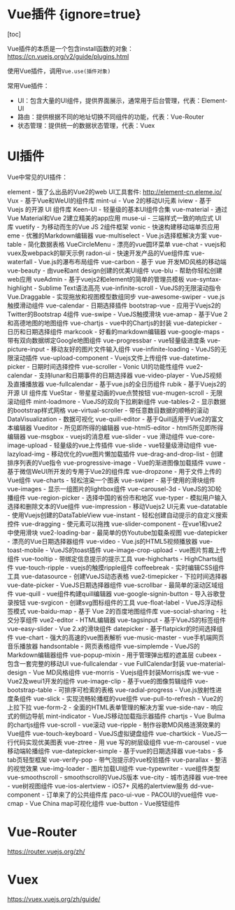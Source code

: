 # Vue插件 {ignore=true}

[toc]

Vue插件的本质是一个包含install函数的对象：https://cn.vuejs.org/v2/guide/plugins.html

使用Vue插件，调用```Vue.use(插件对象)```

常用Vue插件：

- UI：包含大量的UI组件，提供界面展示，通常用于后台管理，代表：Element-UI
- 路由：提供根据不同的地址切换不同组件的功能，代表：Vue-Router
- 状态管理：提供统一的数据状态管理，代表：Vuex

# UI插件

Vue中常见的UI插件：

element - 饿了么出品的Vue2的web UI工具套件: http://element-cn.eleme.io/
Vux - 基于Vue和WeUI的组件库
mint-ui - Vue 2的移动UI元素
iview - 基于 Vuejs 的开源 UI 组件库
Keen-UI - 轻量级的基本UI组件合集
vue-material - 通过Vue Material和Vue 2建立精美的app应用
muse-ui - 三端样式一致的响应式 UI 库
vuetify - 为移动而生的Vue JS 2组件框架
vonic - 快速构建移动端单页应用
eme - 优雅的Markdown编辑器
vue-multiselect - Vue.js选择框解决方案
vue-table - 简化数据表格
VueCircleMenu - 漂亮的vue圆环菜单
vue-chat - vuejs和vuex及webpack的聊天示例
radon-ui - 快速开发产品的Vue组件库
vue-waterfall - Vue.js的瀑布布局组件
vue-carbon - 基于 vue 开发MD风格的移动端
vue-beauty - 由vue和ant design创建的优美UI组件
vue-blu - 帮助你轻松创建web应用
vueAdmin - 基于vuejs2和element的简单的管理员模板
vue-syntax-highlight - Sublime Text语法高亮
vue-infinite-scroll - VueJS的无限滚动指令
Vue.Draggable - 实现拖放和视图模型数组同步
vue-awesome-swiper - vue.js触摸滑动组件
vue-calendar - 日期选择插件
bootstrap-vue - 应用于Vuejs2的Twitter的Bootstrap 4组件
vue-swipe - VueJS触摸滑块
vue-amap - 基于Vue 2和高德地图的地图组件
vue-chartjs - vue中的Chartjs的封装
vue-datepicker - 日历和日期选择组件
markcook - 好看的markdown编辑器
vue-google-maps - 带有双向数据绑定Google地图组件
vue-progressbar - vue轻量级进度条
vue-picture-input - 移动友好的图片文件输入组件
vue-infinite-loading - VueJS的无限滚动插件
vue-upload-component - Vuejs文件上传组件
vue-datetime-picker - 日期时间选择控件
vue-scroller - Vonic UI的功能性组件
vue2-calendar - 支持lunar和日期事件的日期选择器
vue-video-player - VueJS视频及直播播放器
vue-fullcalendar - 基于vue.js的全日历组件
rubik - 基于Vuejs2的开源 UI 组件库
VueStar - 带星星动画的vue点赞按钮
vue-mugen-scroll - 无限滚动组件
mint-loadmore - VueJS的双向下拉刷新组件
vue-tables-2 - 显示数据的bootstrap样式网格
vue-virtual-scroller - 带任意数目数据的顺畅的滚动
DataVisualization - 数据可视化
vue-quill-editor - 基于Quill适用于Vue2的富文本编辑器
Vueditor - 所见即所得的编辑器
vue-html5-editor - html5所见即所得编辑器
vue-msgbox - vuejs的消息框
vue-slider - vue 滑动组件
vue-core-image-upload - 轻量级的vue上传插件
vue-slide - vue轻量级滑动组件
vue-lazyload-img - 移动优化的vue图片懒加载插件
vue-drag-and-drop-list - 创建排序列表的Vue指令
vue-progressive-image - Vue的渐进图像加载插件
vuwe - 基于微信WeUI所开发的专用于Vue2的组件库
vue-dropzone - 用于文件上传的Vue组件
vue-charts - 轻松渲染一个图表
vue-swiper - 易于使用的滑块组件
vue-images - 显示一组图片的lightbox组件
vue-carousel-3d - VueJS的3D轮播组件
vue-region-picker - 选择中国的省份市和地区
vue-typer - 模拟用户输入选择和删除文本的Vue组件
vue-impression - 移动Vuejs2 UI元素
vue-datatable - 使用Vuejs创建的DataTableView
vue-instant - 轻松创建自动提示的自定义搜索控件
vue-dragging - 使元素可以拖拽
vue-slider-component - 在vue1和vue2中使用滑块
vue2-loading-bar - 最简单的仿Youtube加载条视图
vue-datepicker - 漂亮的Vue日期选择器组件
vue-video - Vue.js的HTML5视频播放器
vue-toast-mobile - VueJS的toast插件
vue-image-crop-upload - vue图片剪裁上传组件
vue-tooltip - 带绑定信息提示的提示工具
vue-highcharts - HighCharts组件
vue-touch-ripple - vuejs的触摸ripple组件
coffeebreak - 实时编辑CSS组件工具
vue-datasource - 创建VueJS动态表格
vue2-timepicker - 下拉时间选择器
vue-date-picker - VueJS日期选择器组件
vue-scrollbar - 最简单的滚动区域组件
vue-quill - vue组件构建quill编辑器
vue-google-signin-button - 导入谷歌登录按钮
vue-svgicon - 创建svg图标组件的工具
vue-float-label - VueJS浮动标签模式
vue-baidu-map - 基于 Vue 2的百度地图组件库
vue-social-sharing - 社交分享组件
vue2-editor - HTML编辑器
vue-tagsinput - 基于VueJS的标签组件
vue-easy-slider - Vue 2.x的滑块组件
datepicker - 基于flatpickr的时间选择组件
vue-chart - 强大的高速的vue图表解析
vue-music-master - vue手机端网页音乐播放器
handsontable - 网页表格组件
vue-simplemde - VueJS的Markdown编辑器组件
vue-popup-mixin - 用于管理弹出框的遮盖层
cubeex - 包含一套完整的移动UI
vue-fullcalendar - vue FullCalendar封装
vue-material-design - Vue MD风格组件
vue-morris - Vuejs组件封装Morrisjs库
we-vue - Vue2及weui1开发的组件
vue-image-clip - 基于vue的图像剪辑组件
vue-bootstrap-table - 可排序可检索的表格
vue-radial-progress - Vue.js放射性进度条组件
vue-slick - 实现流畅轮播框的vue组件
vue-pull-to-refresh - Vue2的上拉下拉
vue-form-2 - 全面的HTML表单管理的解决方案
vue-side-nav - 响应式的侧边导航
mint-indicator - VueJS移动加载指示器插件
chartjs - Vue Bulma的chartjs组件
vue-scroll - vue滚动
vue-ripple - 制作谷歌MD风格涟漪效果的Vue组件
vue-touch-keyboard - VueJS虚拟键盘组件
vue-chartkick - VueJS一行代码实现优美图表
vue-ztree - 用 vue 写的树层级组件
vue-m-carousel - vue 移动端轮播组件
vue-datepicker-simple - 基于vue的日期选择器
vue-tabs - 多tab页轻型框架
vue-verify-pop - 带气泡提示的vue校验插件
vue-parallax - 整洁的视觉效果
vue-img-loader - 图片加载UI组件
vue-typewriter - vue组件类型
vue-smoothscroll - smoothscroll的VueJS版本
vue-city - 城市选择器
vue-tree - vue树视图组件
vue-ios-alertview - iOS7+ 风格的alertview服务
dd-vue-component - 订单来了的公共组件库
paco-ui-vue - PACOUI的vue组件
vue-cmap - Vue China map可视化组件
vue-button - Vue按钮组件

# Vue-Router

https://router.vuejs.org/zh/

# Vuex

https://vuex.vuejs.org/zh/guide/